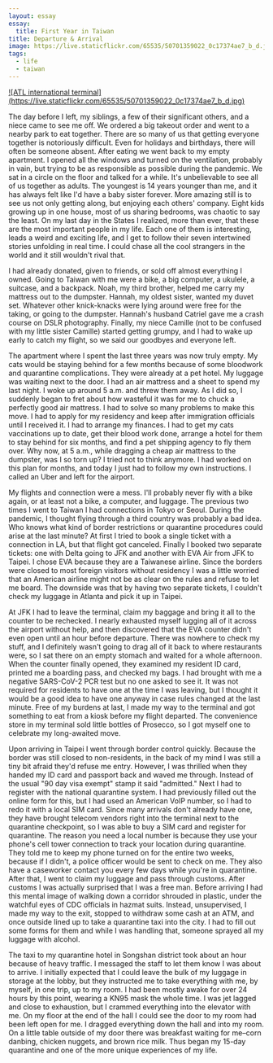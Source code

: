 ```yaml
---
layout: essay
essay:
  title: First Year in Taiwan
title: Departure & Arrival
image: https://live.staticflickr.com/65535/50701359022_0c17374ae7_b_d.jpg
tags:
  - life
  - taiwan
---
```

<a href="https://www.flickr.com/photos/87070659@N04/50701359022/" target="_blank">
  ![ATL international terminal](https://live.staticflickr.com/65535/50701359022_0c17374ae7_b_d.jpg)
</a>

The day before I left, my siblings, a few of their significant others, and a niece came to see me off. We ordered a big takeout order and went to a nearby park to eat together. There are so many of us that getting everyone together is notoriously difficult. Even for holidays and birthdays, there will often be someone absent. After eating we went back to my empty apartment. I opened all the windows and turned on the ventilation, probably in vain, but trying to be as responsible as possible during the pandemic. We sat in a circle on the floor and talked for a while. It's unbelievable to see all of us together as adults. The youngest is 14 years younger than me, and it has always felt like I'd have a baby sister forever. More amazing still is to see us not only getting along, but enjoying each others' company. Eight kids growing up in one house, most of us sharing bedrooms, was chaotic to say the least. On my last day in the States I realized, more than ever, that these are the most important people in my life. Each one of them is interesting, leads a weird and exciting life, and I get to follow their seven intertwined stories unfolding in real time. I could chase all the cool strangers in the world and it still wouldn't rival that.

I had already donated, given to friends, or sold off almost everything I owned. Going to Taiwan with me were a bike, a big computer, a ukulele, a suitcase, and a backpack. Noah, my third brother, helped me carry my mattress out to the dumpster. Hannah, my oldest sister, wanted my duvet set. Whatever other knick-knacks were lying around were free for the taking, or going to the dumpster. Hannah's husband Catriel gave me a crash course on DSLR photography. Finally, my niece Camille (not to be confused with my little sister Camille) started getting grumpy, and I had to wake up early to catch my flight, so we said our goodbyes and everyone left.

The apartment where I spent the last three years was now truly empty. My cats would be staying behind for a few months because of some bloodwork and quarantine complications. They were already at a pet hotel. My luggage was waiting next to the door. I had an air mattress and a sheet to spend my last night. I woke up around 5 a.m. and threw them away. As I did so, I suddenly began to fret about how wasteful it was for me to chuck a perfectly good air mattress. I had to solve so many problems to make this move. I had to apply for my residency and keep after immigration officials until I received it. I had to arrange my finances. I had to get my cats vaccinations up to date, get their blood work done, arrange a hotel for them to stay behind for six months, and find a pet shipping agency to fly them over. Why now, at 5 a.m., while dragging a cheap air mattress to the dumpster, was I so torn up? I tried not to think anymore. I had worked on this plan for months, and today I just had to follow my own instructions. I called an Uber and left for the airport.

My flights and connection were a mess. I'll probably never fly with a bike again, or at least not a bike, a computer, and luggage. The previous two times I went to Taiwan I had connections in Tokyo or Seoul. During the pandemic, I thought flying through a third country was probably a bad idea. Who knows what kind of border restrictions or quarantine procedures could arise at the last minute? At first I tried to book a single ticket with a connection in LA, but that flight got canceled. Finally I booked two separate tickets: one with Delta going to JFK and another with EVA Air from JFK to Taipei. I chose EVA because they are a Taiwanese airline. Since the borders were closed to most foreign visitors without residency I was a little worried that an American airline might not be as clear on the rules and refuse to let me board. The downside was that by having two separate tickets, I couldn't check my luggage in Atlanta and pick it up in Taipei.

At JFK I had to leave the terminal, claim my baggage and bring it all to the counter to be rechecked. I nearly exhausted myself lugging all of it across the airport without help, and then discovered that the EVA counter didn't even open until an hour before departure. There was nowhere to check my stuff, and I definitely wasn't going to drag all of it back to where restaurants were, so I sat there on an empty stomach and waited for a whole afternoon. When the counter finally opened, they examined my resident ID card, printed me a boarding pass, and checked my bags. I had brought with me a negative SARS-CoV-2 PCR test but no one asked to see it. It was not required for residents to have one at the time I was leaving, but I thought it would be a good idea to have one anyway in case rules changed at the last minute. Free of my burdens at last, I made my way to the terminal and got something to eat from a kiosk before my flight departed. The convenience store in my terminal sold little bottles of Prosecco, so I got myself one to celebrate my long-awaited move.

Upon arriving in Taipei I went through border control quickly. Because the border was still closed to non-residents, in the back of my mind I was still a tiny bit afraid they'd refuse me entry. However, I was thrilled when they handed my ID card and passport back and waved me through. Instead of the usual "90 day visa exempt" stamp it said "admitted." Next I had to register with the national quarantine system. I had previously filled out the online form for this, but I had used an American VoIP number, so I had to redo it with a local SIM card. Since many arrivals don't already have one, they have brought telecom vendors right into the terminal next to the quarantine checkpoint, so I was able to buy a SIM card and register for quarantine. The reason you need a local number is because they use your phone's cell tower connection to track your location during quarantine. They told me to keep my phone turned on for the entire two weeks, because if I didn't, a police officer would be sent to check on me. They also have a caseworker contact you every few days while you're in quarantine. After that, I went to claim my luggage and pass through customs. After customs I was actually surprised that I was a free man. Before arriving I had this mental image of walking down a corridor shrouded in plastic, under the watchful eyes of CDC officials in hazmat suits. Instead, unsupervised, I made my way to the exit, stopped to withdraw some cash at an ATM, and once outside lined up to take a quarantine taxi into the city. I had to fill out some forms for them and while I was handling that, someone sprayed all my luggage with alcohol.

The taxi to my quarantine hotel in Songshan district took about an hour because of heavy traffic. I messaged the staff to let them know I was about to arrive. I initially expected that I could leave the bulk of my luggage in storage at the lobby, but they instructed me to take everything with me, by myself, in one trip, up to my room. I had been mostly awake for over 24 hours by this point, wearing a KN95 mask the whole time. I was jet lagged and close to exhaustion, but I crammed everything into the elevator with me. On my floor at the end of the hall I could see the door to my room had been left open for me. I dragged everything down the hall and into my room. On a little table outside of my door there was breakfast waiting for me–corn danbing, chicken nuggets, and brown rice milk. Thus began my 15-day quarantine and one of the more unique experiences of my life.
